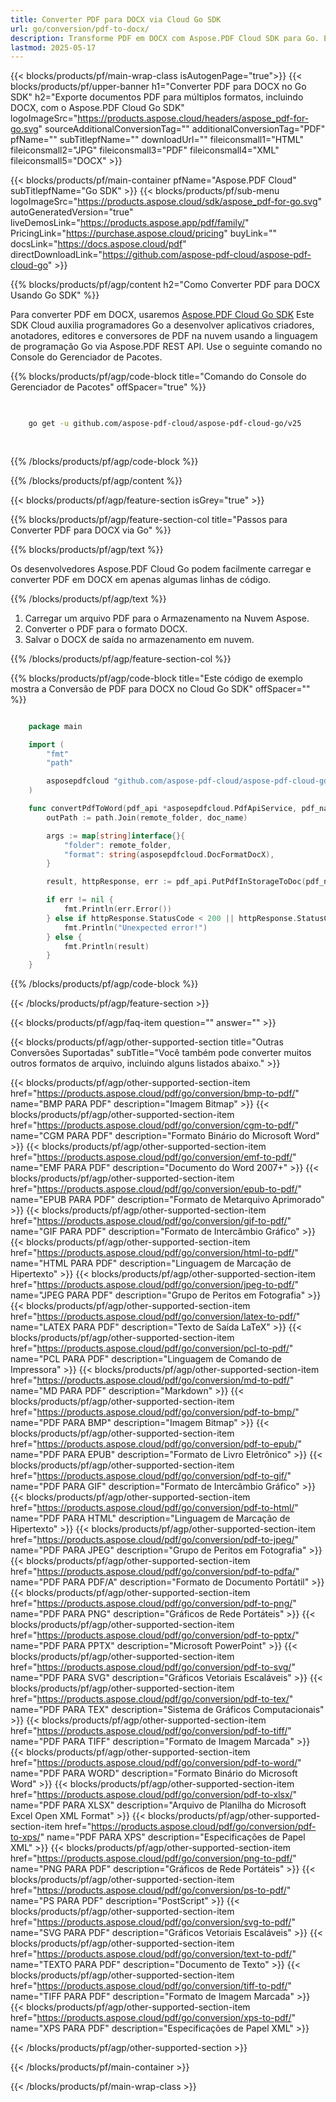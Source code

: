 ```yaml
---
title: Converter PDF para DOCX via Cloud Go SDK
url: go/conversion/pdf-to-docx/
description: Transforme PDF em DOCX com Aspose.PDF Cloud SDK para Go. Edite seus PDFs no Microsoft Word.
lastmod: 2025-05-17
---
```


{{< blocks/products/pf/main-wrap-class isAutogenPage="true">}}
{{< blocks/products/pf/upper-banner h1="Converter PDF para DOCX no Go SDK" h2="Exporte documentos PDF para múltiplos formatos, incluindo DOCX, com o Aspose.PDF Cloud Go SDK" logoImageSrc="https://products.aspose.cloud/headers/aspose_pdf-for-go.svg" sourceAdditionalConversionTag="" additionalConversionTag="PDF" pfName="" subTitlepfName="" downloadUrl="" fileiconsmall1="HTML" fileiconsmall2="JPG" fileiconsmall3="PDF" fileiconsmall4="XML" fileiconsmall5="DOCX" >}}

{{< blocks/products/pf/main-container pfName="Aspose.PDF Cloud" subTitlepfName="Go SDK" >}}
{{< blocks/products/pf/sub-menu logoImageSrc="https://products.aspose.cloud/sdk/aspose_pdf-for-go.svg"
autoGeneratedVersion="true"
liveDemosLink="https://products.aspose.app/pdf/family/" PricingLink="https://purchase.aspose.cloud/pricing" buyLink="" docsLink="https://docs.aspose.cloud/pdf"  directDownloadLink="https://github.com/aspose-pdf-cloud/aspose-pdf-cloud-go" >}}

{{% blocks/products/pf/agp/content h2="Como Converter PDF para DOCX Usando Go SDK" %}}

Para converter PDF em DOCX, usaremos
[Aspose.PDF Cloud Go SDK](https://products.aspose.cloud/pdf/go/)
Este SDK Cloud auxilia programadores Go a desenvolver aplicativos criadores, anotadores, editores e conversores de PDF na nuvem usando a linguagem de programação Go via Aspose.PDF REST API. Use o seguinte comando no Console do Gerenciador de Pacotes.

{{% blocks/products/pf/agp/code-block title="Comando do Console do Gerenciador de Pacotes" offSpacer="true" %}}

```bash

     
    go get -u github.com/aspose-pdf-cloud/aspose-pdf-cloud-go/v25
     
     

```

{{% /blocks/products/pf/agp/code-block %}}

{{% /blocks/products/pf/agp/content %}}

{{< blocks/products/pf/agp/feature-section isGrey="true" >}}

{{% blocks/products/pf/agp/feature-section-col title="Passos para Converter PDF para DOCX via Go" %}}

{{% blocks/products/pf/agp/text %}}

Os desenvolvedores Aspose.PDF Cloud Go podem facilmente carregar e converter PDF em DOCX em apenas algumas linhas de código.

{{% /blocks/products/pf/agp/text %}}

1. Carregar um arquivo PDF para o Armazenamento na Nuvem Aspose.
1. Converter o PDF para o formato DOCX.
1. Salvar o DOCX de saída no armazenamento em nuvem.

{{% /blocks/products/pf/agp/feature-section-col %}}

{{% blocks/products/pf/agp/code-block title="Este código de exemplo mostra a Conversão de PDF para DOCX no Cloud Go SDK" offSpacer="" %}}

```go

    package main

    import (
        "fmt"
        "path"

        asposepdfcloud "github.com/aspose-pdf-cloud/aspose-pdf-cloud-go/v25"
    )

    func convertPdfToWord(pdf_api *asposepdfcloud.PdfApiService, pdf_name string, doc_name string, remote_folder string) {
        outPath := path.Join(remote_folder, doc_name)

        args := map[string]interface{}{
            "folder": remote_folder,
            "format": string(asposepdfcloud.DocFormatDocX),
        }

        result, httpResponse, err := pdf_api.PutPdfInStorageToDoc(pdf_name, outPath, args)

        if err != nil {
            fmt.Println(err.Error())
        } else if httpResponse.StatusCode < 200 || httpResponse.StatusCode > 299 {
            fmt.Println("Unexpected error!")
        } else {
            fmt.Println(result)
        }
    }
```

{{% /blocks/products/pf/agp/code-block %}}

{{< /blocks/products/pf/agp/feature-section >}}

{{< blocks/products/pf/agp/faq-item question="" answer="" >}}

{{< blocks/products/pf/agp/other-supported-section title="Outras Conversões Suportadas" subTitle="Você também pode converter muitos outros formatos de arquivo, incluindo alguns listados abaixo." >}}

{{< blocks/products/pf/agp/other-supported-section-item href="https://products.aspose.cloud/pdf/go/conversion/bmp-to-pdf/" name="BMP PARA PDF" description="Imagem Bitmap" >}}
{{< blocks/products/pf/agp/other-supported-section-item href="https://products.aspose.cloud/pdf/go/conversion/cgm-to-pdf/" name="CGM PARA PDF" description="Formato Binário do Microsoft Word" >}}
{{< blocks/products/pf/agp/other-supported-section-item href="https://products.aspose.cloud/pdf/go/conversion/emf-to-pdf/" name="EMF PARA PDF" description="Documento do Word 2007+" >}}
{{< blocks/products/pf/agp/other-supported-section-item href="https://products.aspose.cloud/pdf/go/conversion/epub-to-pdf/" name="EPUB PARA PDF" description="Formato de Metarquivo Aprimorado" >}}
{{< blocks/products/pf/agp/other-supported-section-item href="https://products.aspose.cloud/pdf/go/conversion/gif-to-pdf/" name="GIF PARA PDF" description="Formato de Intercâmbio Gráfico" >}}
{{< blocks/products/pf/agp/other-supported-section-item href="https://products.aspose.cloud/pdf/go/conversion/html-to-pdf/" name="HTML PARA PDF" description="Linguagem de Marcação de Hipertexto" >}}
{{< blocks/products/pf/agp/other-supported-section-item href="https://products.aspose.cloud/pdf/go/conversion/jpeg-to-pdf/" name="JPEG PARA PDF" description="Grupo de Peritos em Fotografia" >}}
{{< blocks/products/pf/agp/other-supported-section-item href="https://products.aspose.cloud/pdf/go/conversion/latex-to-pdf/" name="LATEX PARA PDF" description="Texto de Saída LaTeX" >}}
{{< blocks/products/pf/agp/other-supported-section-item href="https://products.aspose.cloud/pdf/go/conversion/pcl-to-pdf/" name="PCL PARA PDF" description="Linguagem de Comando de Impressora" >}}
{{< blocks/products/pf/agp/other-supported-section-item href="https://products.aspose.cloud/pdf/go/conversion/md-to-pdf/" name="MD PARA PDF" description="Markdown" >}}
{{< blocks/products/pf/agp/other-supported-section-item href="https://products.aspose.cloud/pdf/go/conversion/pdf-to-bmp/" name="PDF PARA BMP" description="Imagem Bitmap" >}}
{{< blocks/products/pf/agp/other-supported-section-item href="https://products.aspose.cloud/pdf/go/conversion/pdf-to-epub/" name="PDF PARA EPUB" description="Formato de Livro Eletrônico" >}}
{{< blocks/products/pf/agp/other-supported-section-item href="https://products.aspose.cloud/pdf/go/conversion/pdf-to-gif/" name="PDF PARA GIF" description="Formato de Intercâmbio Gráfico" >}}
{{< blocks/products/pf/agp/other-supported-section-item href="https://products.aspose.cloud/pdf/go/conversion/pdf-to-html/" name="PDF PARA HTML" description="Linguagem de Marcação de Hipertexto" >}}
{{< blocks/products/pf/agp/other-supported-section-item href="https://products.aspose.cloud/pdf/go/conversion/pdf-to-jpeg/" name="PDF PARA JPEG" description="Grupo de Peritos em Fotografia" >}}
{{< blocks/products/pf/agp/other-supported-section-item href="https://products.aspose.cloud/pdf/go/conversion/pdf-to-pdfa/" name="PDF PARA PDF/A" description="Formato de Documento Portátil" >}}
{{< blocks/products/pf/agp/other-supported-section-item href="https://products.aspose.cloud/pdf/go/conversion/pdf-to-png/" name="PDF PARA PNG" description="Gráficos de Rede Portáteis" >}}
{{< blocks/products/pf/agp/other-supported-section-item href="https://products.aspose.cloud/pdf/go/conversion/pdf-to-pptx/" name="PDF PARA PPTX" description="Microsoft PowerPoint" >}}
{{< blocks/products/pf/agp/other-supported-section-item href="https://products.aspose.cloud/pdf/go/conversion/pdf-to-svg/" name="PDF PARA SVG" description="Gráficos Vetoriais Escaláveis" >}}
{{< blocks/products/pf/agp/other-supported-section-item href="https://products.aspose.cloud/pdf/go/conversion/pdf-to-tex/" name="PDF PARA TEX" description="Sistema de Gráficos Computacionais" >}}
{{< blocks/products/pf/agp/other-supported-section-item href="https://products.aspose.cloud/pdf/go/conversion/pdf-to-tiff/" name="PDF PARA TIFF" description="Formato de Imagem Marcada" >}}
{{< blocks/products/pf/agp/other-supported-section-item href="https://products.aspose.cloud/pdf/go/conversion/pdf-to-word/" name="PDF PARA WORD" description="Formato Binário do Microsoft Word" >}}
{{< blocks/products/pf/agp/other-supported-section-item href="https://products.aspose.cloud/pdf/go/conversion/pdf-to-xlsx/" name="PDF PARA XLSX" description="Arquivo de Planilha do Microsoft Excel Open XML Format" >}}
{{< blocks/products/pf/agp/other-supported-section-item href="https://products.aspose.cloud/pdf/go/conversion/pdf-to-xps/" name="PDF PARA XPS" description="Especificações de Papel XML" >}}
{{< blocks/products/pf/agp/other-supported-section-item href="https://products.aspose.cloud/pdf/go/conversion/png-to-pdf/" name="PNG PARA PDF" description="Gráficos de Rede Portáteis" >}}
{{< blocks/products/pf/agp/other-supported-section-item href="https://products.aspose.cloud/pdf/go/conversion/ps-to-pdf/" name="PS PARA PDF" description="PostScript" >}}
{{< blocks/products/pf/agp/other-supported-section-item href="https://products.aspose.cloud/pdf/go/conversion/svg-to-pdf/" name="SVG PARA PDF" description="Gráficos Vetoriais Escaláveis" >}}
{{< blocks/products/pf/agp/other-supported-section-item href="https://products.aspose.cloud/pdf/go/conversion/text-to-pdf/" name="TEXTO PARA PDF" description="Documento de Texto" >}}
{{< blocks/products/pf/agp/other-supported-section-item href="https://products.aspose.cloud/pdf/go/conversion/tiff-to-pdf/" name="TIFF PARA PDF" description="Formato de Imagem Marcada" >}}
{{< blocks/products/pf/agp/other-supported-section-item href="https://products.aspose.cloud/pdf/go/conversion/xps-to-pdf/" name="XPS PARA PDF" description="Especificações de Papel XML" >}}

{{< /blocks/products/pf/agp/other-supported-section >}}

{{< /blocks/products/pf/main-container >}}

{{< /blocks/products/pf/main-wrap-class >}}
